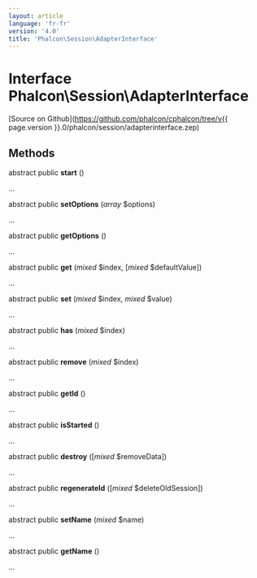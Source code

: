 ```yaml
---
layout: article
language: 'fr-fr'
version: '4.0'
title: 'Phalcon\Session\AdapterInterface'
---
```

# Interface **Phalcon\Session\AdapterInterface**

[Source on Github](https://github.com/phalcon/cphalcon/tree/v{{ page.version }}.0/phalcon/session/adapterinterface.zep)

## Methods

abstract public **start** ()

...

abstract public **setOptions** (*array* $options)

...

abstract public **getOptions** ()

...

abstract public **get** (*mixed* $index, [*mixed* $defaultValue])

...

abstract public **set** (*mixed* $index, *mixed* $value)

...

abstract public **has** (*mixed* $index)

...

abstract public **remove** (*mixed* $index)

...

abstract public **getId** ()

...

abstract public **isStarted** ()

...

abstract public **destroy** ([*mixed* $removeData])

...

abstract public **regenerateId** ([*mixed* $deleteOldSession])

...

abstract public **setName** (*mixed* $name)

...

abstract public **getName** ()

...